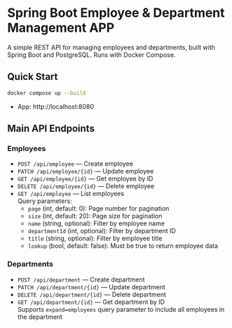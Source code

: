# Spring Boot Employee & Department Management APP

A simple REST API for managing employees and departments, built with Spring Boot and PostgreSQL. Runs with Docker Compose.

## Quick Start

```bash
docker compose up --build
```

- App: http://localhost:8080

## Main API Endpoints

### Employees
- `POST /api/employee` — Create employee
- `PATCH /api/employee/{id}` — Update employee
- `GET /api/employee/{id}` — Get employee by ID
- `DELETE /api/employee/{id}` — Delete employee
- `GET /api/employee` — List employees  
    Query parameters: 
  - `page` (int, default: 0): Page number for pagination
  - `size` (int, default: 20): Page size for pagination
  - `name` (string, optional): Filter by employee name
  - `departmentId` (int, optional): Filter by department ID
  - `title` (string, optional): Filter by employee title
  - `lookup` (bool, default: false): Must be true to return employee data

### Departments
- `POST /api/department` — Create department
- `PATCH /api/department/{id}` — Update department
- `DELETE /api/department/{id}` — Delete department 
- `GET /api/department/{id}` — Get department by ID  
  Supports `expand=employees` query parameter to include all employees in the department
